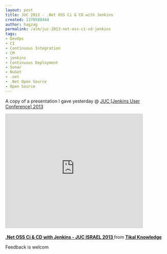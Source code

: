 ```yaml
---
layout: post
title: JUC 2013 - .Net OSS Ci & CD with Jenkins
created: 1370588444
author: hagzag
permalink: /alm/juc-2013-net-oss-ci-cd-jenkins
tags:
- DevOps
- CI
- Continuous Integration
- CM
- jenkins
- Continuous Deployment
- Sonar
- NuGet
- .net
- .Net Open Source
- Open Source
---
```

<p>A copy of a presentation I gave yesterday @ <a href="http://www.cloudbees.com/jenkins/juc/juc-2013.cb">JUC [Jenkins User Conference] 2013</a></p>
<p><iframe allowfullscreen="" frameborder="0" height="356" marginheight="0" marginwidth="0" mozallowfullscreen="" scrolling="no" src="http://www.slideshare.net/slideshow/embed_code/22587837" style="border:1px solid #CCC;border-width:1px 1px 0;margin-bottom:5px" webkitallowfullscreen="" width="427"></iframe></p>
<div style="margin-bottom:5px">
	<strong><a href="http://www.slideshare.net/tikalknowledge/net-oss-ci-cd-with-jenkins-juc-israel-2013" target="_blank" title=".Net OSS Ci &amp; CD with Jenkins - JUC ISRAEL 2013 ">.Net OSS Ci &amp; CD with Jenkins - JUC ISRAEL 2013 </a> </strong> from <strong><a href="http://www.slideshare.net/tikalknowledge" target="_blank">Tikal Knowledge</a></strong></div>
<p>Feedback is welcom</p>

